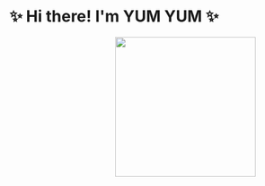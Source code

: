 # <div align="center">✨ Hi there! I'm **YUM YUM** ✨</div>

<img align="right" height="250" src="https://media.tenor.com/nb_83xDs3ekAAAAM/aespa-karina.gif" />
